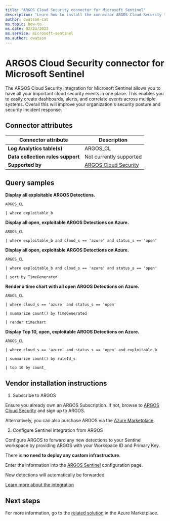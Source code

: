 ```yaml
---
title: "ARGOS Cloud Security connector for Microsoft Sentinel"
description: "Learn how to install the connector ARGOS Cloud Security to connect your data source to Microsoft Sentinel."
author: cwatson-cat
ms.topic: how-to
ms.date: 02/23/2023
ms.service: microsoft-sentinel
ms.author: cwatson
---
```


# ARGOS Cloud Security connector for Microsoft Sentinel

The ARGOS Cloud Security integration for Microsoft Sentinel allows you to have all your important cloud security events in one place. This enables you to easily create dashboards, alerts, and correlate events across multiple systems. Overall this will improve your organization's security posture and security incident response.

## Connector attributes

| Connector attribute | Description |
| --- | --- |
| **Log Analytics table(s)** | ARGOS_CL<br/> |
| **Data collection rules support** | Not currently supported |
| **Supported by** | [ARGOS Cloud Security](https://argos-security.io/contact-us) |

## Query samples

**Display all exploitable ARGOS Detections.**
   ```kusto
ARGOS_CL
 
   | where exploitable_b
   ```

**Display all open, exploitable ARGOS Detections on Azure.**
   ```kusto
ARGOS_CL
 
   | where exploitable_b and cloud_s == 'azure' and status_s == 'open'
   ```

**Display all open, exploitable ARGOS Detections on Azure.**
   ```kusto
ARGOS_CL
 
   | where exploitable_b and cloud_s == 'azure' and status_s == 'open'
 
   | sort by TimeGenerated
   ```

**Render a time chart with all open ARGOS Detections on Azure.**
   ```kusto
ARGOS_CL
 
   | where cloud_s == 'azure' and status_s == 'open'
 
   | summarize count() by TimeGenerated
 
   | render timechart
   ```

**Display Top 10, open, exploitable ARGOS Detections on Azure.**
   ```kusto
ARGOS_CL
 
   | where cloud_s == 'azure' and status_s == 'open' and exploitable_b
 
   | summarize count() by ruleId_s
 
   | top 10 by count_
   ```



## Vendor installation instructions

1. Subscribe to ARGOS

Ensure you already own an ARGOS Subscription. If not, browse to [ARGOS Cloud Security](https://argos-security.io) and sign up to ARGOS.

Alternatively, you can also purchase ARGOS via the [Azure Marketplace](https://azuremarketplace.microsoft.com/en-au/marketplace/apps/argoscloudsecurity1605618416175.argoscloudsecurity?tab=Overview).

2. Configure Sentinel integration from ARGOS

Configure ARGOS to forward any new detections to your Sentinel workspace by providing ARGOS with your Workspace ID and Primary Key.

There is **no need to deploy any custom infrastructure**.

Enter the information into the [ARGOS Sentinel](https://app.argos-security.io/account/sentinel) configuration page.

New detections will automatically be forwarded.

[Learn more about the integration](https://www.argos-security.io/resources#integrations)





## Next steps

For more information, go to the [related solution](https://azuremarketplace.microsoft.com/en-us/marketplace/apps/argoscloudsecurity1605618416175.argos-sentinel?tab=Overview) in the Azure Marketplace.

